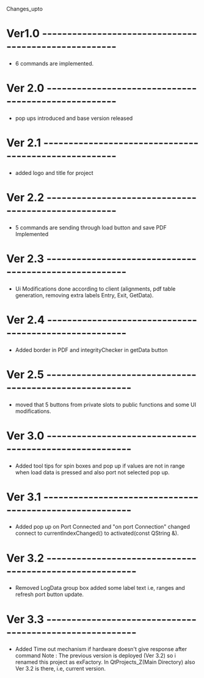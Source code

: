Changes_upto
 
# Ver1.0 -----------------------------------------------------

- 6 commands are implemented.

# Ver 2.0 ----------------------------------------------------

- pop ups introduced and base version released

# Ver 2.1 -----------------------------------------------------

- added logo and title for project

# Ver 2.2 ----------------------------------------------------

- 5 commands are sending through load button and save PDF Implemented

# Ver 2.3 ------------------------------------------------------

- Ui Modifications done according to client (alignments, pdf table generation, removing extra labels Entry, Exit, GetData).

# Ver 2.4 ------------------------------------------------------

- Added border in PDF and integrityChecker in getData button

# Ver 2.5 -------------------------------------------------------

- moved that 5 buttons from private slots to public functions and some UI modifications.

# Ver 3.0 -------------------------------------------------------

- Added tool tips for spin boxes and pop up if values are not in range when load data is pressed and also port not selected pop up.

# Ver 3.1 --------------------------------------------------------

 - Added pop up on Port Connected and  "on port Connection"  changed connect to currentIndexChanged() to activated(const QString &).

# Ver 3.2 --------------------------------------------------------

- Removed LogData group box added some label text i.e, ranges and refresh port button update.

# Ver 3.3 --------------------------------------------------------

- Added Time out mechanism if hardware doesn't give response after command
  Note : The previous version is deployed (Ver 3.2) so i renamed this project as exFactory. In QtProjects_Z(Main Directory) also Ver 3.2 is there, i.e, current version. 

